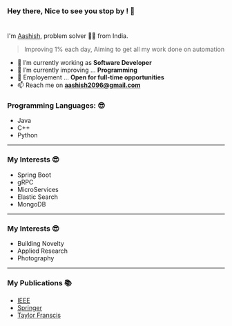 ### Hey there, Nice to see you stop by !  👋

# 
I'm [Aashish], problem solver 🧑‍💻 from India.
> Improving 1% each day, 
> Aiming to get all my work done on automation 

- 🔭 I’m currently working as **Software Developer** 
- 🌱 I’m currently improving ... **Programming**
- 💬 Employement ... **Open for full-time opportunities**
- 📫 Reach me on **<a href="mailto:aashish2096@gmail.com">aashish2096@gmail.com</a>**

### Programming Languages: 😎
<ul>
<li>Java</li>
<li>C++ </li>
<li>Python </li>
</ul>
<hr>

### My Interests 😎
<ul>
<li>Spring Boot </li>
<li>gRPC</li>
<li>MicroServices</li>
<li>Elastic Search </li>
<li>MongoDB</li>
</ul>
<hr>

### My Interests 😎
- Building Novelty
- Applied Research 
- Photography

<hr>

### My Publications 📚 
- [IEEE]
- [Springer]
- [Taylor Franscis]


<!--
**aashish-2096/aashish-2096** is a ✨ _special_ ✨ repository because its `README.md` (this file) appears on your GitHub profile.

Here are some ideas to get you started:

- 🔭 I’m currently working on ...
- 🌱 I’m currently learning ...
- 👯 I’m looking to collaborate on ...
- 🤔 I’m looking for help with ...
- 💬 Ask me about ...
- 📫 How to reach me: ...
- 😄 Pronouns: ...
- ⚡ Fun fact: ...
-->

[Aashish]:(https://aashish-2096.github.io)
[IEEE]:(https://ieeexplore.ieee.org/abstract/document/9619283)
[Springer]:(https://link.springer.com/chapter/10.1007/978-981-13-9574-1_2)
[Taylor Franscis]:(https://www.taylorfrancis.com/chapters/edit/10.1201/9780367821555-12/improved-two-factor-authentication-scheme-tmis-based-dual-biometrics-aashish-kumar-preeti-chandrakar-rifaqat-ali?context=ubx&refId=bc600d80-aec7-4089-8524-b25fa9ad31df)
